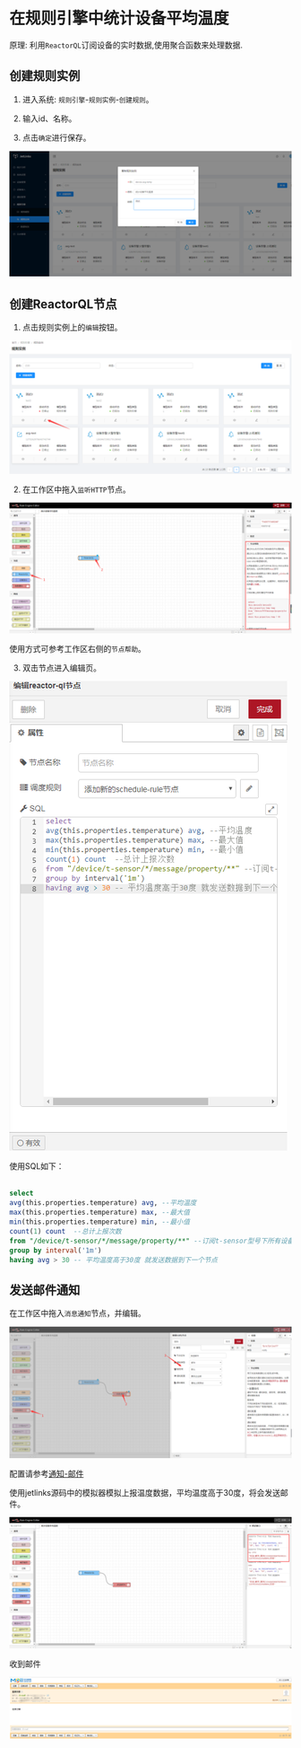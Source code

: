 # 在规则引擎中统计设备平均温度

原理: 利用`ReactorQL`订阅设备的实时数据,使用聚合函数来处理数据.

## 创建规则实例

1. 进入系统: `规则引擎`-`规则实例`-`创建规则`。  

2. 输入id、名称。  

3. 点击`确定`进行保存。  

![create](images/rule-engine/create-avg-temp.png)  

## 创建ReactorQL节点

1. 点击规则实例上的`编辑`按钮。  

![进入设计器](images/rule-engine/into-designer.png)  

2. 在工作区中拖入`监听HTTP`节点。  

![创建ReactorQL节点](images/rule-engine/reactorQL-node.png)

使用方式可参考工作区右侧的`节点帮助`。  

3. 双击节点进入编辑页。  

![update-ReactorQL](images/rule-engine/update-ReactorQL.png)  

使用SQL如下：  
```sql

select 
avg(this.properties.temperature) avg, --平均温度
max(this.properties.temperature) max, --最大值
min(this.properties.temperature) min, --最小值
count(1) count  --总计上报次数
from "/device/t-sensor/*/message/property/**" --订阅t-sensor型号下所有设备
group by interval('1m')
having avg > 30 -- 平均温度高于30度 就发送数据到下一个节点

```

## 发送邮件通知

在工作区中拖入`消息通知`节点，并编辑。  

![create-notify](images/rule-engine/create-notify.png)  

配置请参考[通知-邮件](../basics-guide/course/notification.md#邮件通知)  

使用jetlinks源码中的模拟器模拟上报温度数据，平均温度高于30度，将会发送邮件。  

![device-avg-temp-debug](images/rule-engine/device-avg-temp-debug.png)   

收到邮件  

![email](images/rule-engine/email.png)   

